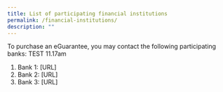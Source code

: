 ```yaml
---
title: List of participating financial institutions
permalink: /financial-institutions/
description: ""
---
```

To purchase an eGuarantee, you may contact the following participating banks: TEST 11.17am

1. Bank 1: [URL] 
2. Bank 2: [URL]
3. Bank 3: [URL]